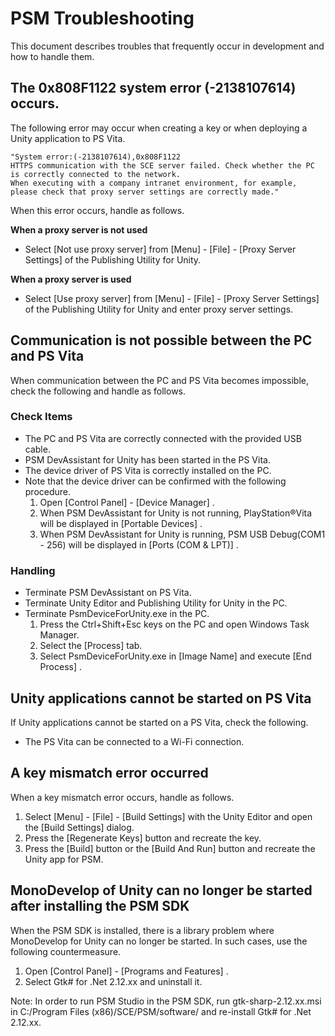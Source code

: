 PSM Troubleshooting
====

This document describes troubles that frequently occur in development and how to handle them.

## The 0x808F1122 system error (-2138107614) occurs.

The following error may occur when creating a key or when deploying a Unity application to PS Vita.

````
"System error:(-2138107614),0x808F1122
HTTPS communication with the SCE server failed. Check whether the PC is correctly connected to the network. 
When executing with a company intranet environment, for example, please check that proxy server settings are correctly made."
````

When this error occurs, handle as follows.

**When a proxy server is not used**
* Select [Not use proxy server] from [Menu] - [File] - [Proxy Server Settings] of the Publishing Utility for Unity.

**When a proxy server is used**
* Select [Use proxy server] from [Menu] - [File] - [Proxy Server Settings] of the Publishing Utility for Unity and enter proxy server settings.

## Communication is not possible between the PC and PS Vita

When communication between the PC and PS Vita becomes impossible, check the following and handle as follows.

### Check Items

* The PC and PS Vita are correctly connected with the provided USB cable.
* PSM DevAssistant for Unity has been started in the PS Vita.
* The device driver of PS Vita is correctly installed on the PC.
* Note that the device driver can be confirmed with the following procedure.
    1. Open [Control Panel] - [Device Manager] .
    1. When PSM DevAssistant for Unity is not running, PlayStation&#174;Vita will be displayed in [Portable Devices] .
    1. When PSM DevAssistant for Unity is running, PSM USB Debug(COM1 - 256) will be displayed in [Ports (COM & LPT)] .

### Handling

* Terminate PSM DevAssistant on PS Vita.
* Terminate Unity Editor and Publishing Utility for Unity in the PC.
* Terminate PsmDeviceForUnity.exe in the PC.
    1. Press the Ctrl+Shift+Esc keys on the PC and open Windows Task Manager.
    1. Select the [Process] tab.
    1. Select PsmDeviceForUnity.exe in [Image Name] and execute [End Process] .

## Unity applications cannot be started on PS Vita

If Unity applications cannot be started on a PS Vita, check the following.

* The PS Vita can be connected to a Wi-Fi connection.

## A key mismatch error occurred

When a key mismatch error occurs, handle as follows.

1. Select [Menu] - [File] - [Build Settings] with the Unity Editor and open the [Build Settings] dialog.
1. Press the [Regenerate Keys] button and recreate the key.
1. Press the [Build] button or the [Build And Run] button and recreate the Unity app for PSM.

## MonoDevelop of Unity can no longer be started after installing the PSM SDK

When the PSM SDK is installed, there is a library problem where MonoDevelop for Unity can no longer be started.
In such cases, use the following countermeasure.

1. Open [Control Panel] - [Programs and Features] .
1. Select Gtk# for .Net 2.12.xx and uninstall it.

Note: In order to run PSM Studio in the PSM SDK, run gtk-sharp-2.12.xx.msi in C:/Program Files (x86)/SCE/PSM/software/ and re-install Gtk# for .Net 2.12.xx.

